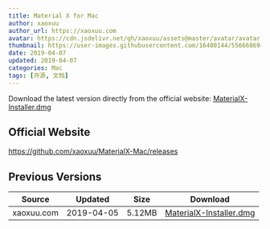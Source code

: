 ```yaml
---
title: Material X for Mac
author: xaoxuu
author_url: https://xaoxuu.com
avatar: https://cdn.jsdelivr.net/gh/xaoxuu/assets@master/avatar/avatar.png
thumbnail: https://user-images.githubusercontent.com/16400144/55666069-af7df500-587b-11e9-86c2-8f7922b8541c.png
date: 2019-04-07
updated: 2019-04-07
categories: Mac
tags: [开源, 文档]
---
```



Download the latest version directly from the official website: [MaterialX-Installer.dmg](https://github.com/xaoxuu/MaterialX-Mac/releases/download/1.0.0/MaterialX-Installer.dmg)

<!-- more -->


## Official Website

https://github.com/xaoxuu/MaterialX-Mac/releases


## Previous Versions


| Source | Updated | Size | Download |
| ------ | ------- | -------- | ------- |
| xaoxuu.com | 2019-04-05 | 5.12MB | [MaterialX-Installer.dmg](https://github.com/xaoxuu/MaterialX-Mac/releases/download/1.0.0/MaterialX-Installer.dmg) |

